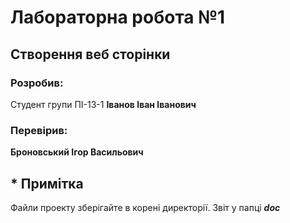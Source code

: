 # Лабораторна робота №1

## Створення веб сторінки

### Розробив:

Студент групи ПІ-13-1 **Іванов Іван Іванович**


### Перевірив:

**Броновський Ігор Васильович**


## * Примітка

Файли проекту зберігайте в корені директорії. Звіт у папці ***doc***

